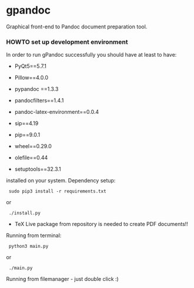 # gpandoc
Graphical front-end to Pandoc document preparation tool.

### HOWTO set up development environment

In order to run gPandoc successfully you should have at least to have:

* PyQt5==5.7.1
* Pillow==4.0.0
* pypandoc ==1.3.3
* pandocfilters==1.4.1
* pandoc-latex-environment==0.0.4

* sip==4.19
* pip==9.0.1
* wheel==0.29.0
* olefile==0.44
* setuptools==32.3.1

installed on your system. Dependency setup:
```
 sudo pip3 install -r requirements.txt
```
or
```
 ./install.py
```
* TeX Live package from repository is needed to create PDF documents!!

Running from terminal:
```
 python3 main.py
 ```
or
```
 ./main.py
```
Running from filemanager - just double click :)


